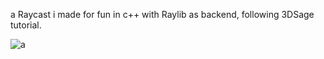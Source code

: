 a Raycast i made for fun in c++ with Raylib as backend, following 3DSage tutorial.

![a](https://github.com/t0kyocat/raycast/assets/156718821/8ce65025-758a-4640-82f0-1880f1e04e5c)
